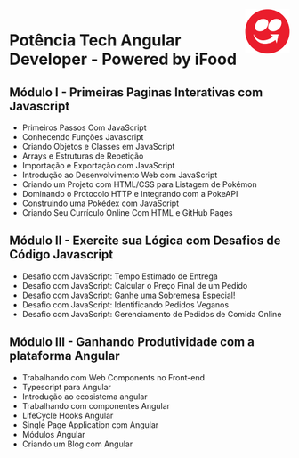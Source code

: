  <img src="icone-ifood.png" with="80" height="80" align="right">
  
# Potência Tech Angular Developer - Powered by iFood

## Módulo I - Primeiras Paginas Interativas com Javascript

* Primeiros Passos Com JavaScript
* Conhecendo Funções Javascript
* Criando Objetos e Classes em JavaScript
* Arrays e Estruturas de Repetição
* Importação e Exportação com JavaScript
* Introdução ao Desenvolvimento Web com JavaScript
* Criando um Projeto com HTML/CSS para Listagem de Pokémon
* Dominando o Protocolo HTTP e Integrando com a PokeAPI
* Construindo uma Pokédex com JavaScript
* Criando Seu Currículo Online Com HTML e GitHub Pages

## Módulo II - Exercite sua Lógica com Desafios de Código Javascript

* Desafio com JavaScript: Tempo Estimado de Entrega
* Desafio com JavaScript: Calcular o Preço Final de um Pedido
* Desafio com JavaScript: Ganhe uma Sobremesa Especial!
* Desafio com JavaScript: Identificando Pedidos Veganos
* Desafio com JavaScript: Gerenciamento de Pedidos de Comida Online 

## Módulo III - Ganhando Produtividade com a plataforma Angular

* Trabalhando com Web Components no Front-end
* Typescript para Angular
* Introdução ao ecosistema angular
* Trabalhando com componentes Angular
* LifeCycle Hooks Angular
* Single Page Application com Angular
* Módulos Angular
* Criando um Blog com Angular

<!--
## Módulo IV - Explorando JSON na Prática com Desafios de Código
*

## Módulo V - Trabalhando com Rotas e Serviços no Angular
*
-->